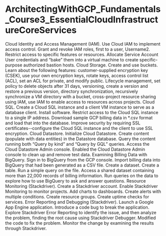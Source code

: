 # ArchitectingWithGCP_Fundamentals_Course3_EssentialCloudInfrastructureCoreServices
Cloud Identity and Access Management (IAM).  Use Cloud IAM to implement access control. Grant and revoke IAM roles, first to a user, Username2.  Restrict access to specific features or resources.  Allocate Service Account User credentials and “bake” them into a virtual machine to create specific-purpose authorized bastion hosts.   Cloud Storage.  Create and use buckets. Learn about the following features:  customer-supplied encryption key (CSEK), use your own encryption keys, rotate keys, access control list (ACL), set an ACL for private, and modify public. Lifecycle management, set policy to delete objects after 31 days, versioning, create a version and restore a previous version, directory synchronization, recursively synchronize a VM directory with a bucket, cross-project resource sharing using IAM, use IAM to enable access to resources across projects.   Cloud SQL.  Create a Cloud SQL instance and a client VM instance to serve as a database client. Install software.  Restrict access to the Cloud SQL instance to a single IP address.  Download sample GCP billing data in *.csv format and load that into the database.  Improve security by requiring SSL certificates--configure the Cloud SQL instance and the client to use SSL encryption.   Cloud Datastore.  Initialize Cloud Datastore.  Create content (populate with data entities) in the Datastore database.  Query the content running both “Query by kind” and “Query by GQL” queries.  Access the Cloud Datastore Admin console.  Enabled the Cloud Datastore Admin console to clean up and remove test data.   Examining Billing Data with BigQuery.  Sign in to BigQuery from the GCP console. Import billing data into BigQuery that had been generated as a CSV file. Create a dataset. Create a table.  Run a simple query on the file.  Access a shared dataset containing more than 22,000 records of billing information. Run queries on the data to explore how to use BigQuery to ask and answer questions.   Resource Monitoring (Stackdriver).  Create a Stackdriver account. Enable Stackdriver Monitoring to monitor projects. Add charts to dashboards. Create alerts with multiple conditions. Create resource groups. Create uptime checks for services.   Error Reporting and Debugging (Stackdriver).  Launch a Google App Engine application.  Introduce a code bug to break the application.  Explore Stackdriver Error Reporting to identify the issue, and then analyze the problem, finding the root cause using Stackdriver Debugger.  Modified the code to fix the problem. Monitor the change by examining the results through Stackdriver.
